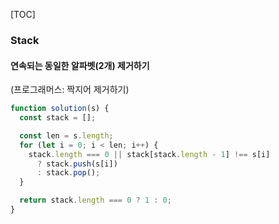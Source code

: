 [TOC]

### Stack

#### 연속되는 동일한 알파벳(2개) 제거하기

(프로그래머스: 짝지어 제거하기)

```js
function solution(s) {
  const stack = [];

  const len = s.length;
  for (let i = 0; i < len; i++) {
    stack.length === 0 || stack[stack.length - 1] !== s[i]
      ? stack.push(s[i])
      : stack.pop();
  }

  return stack.length === 0 ? 1 : 0;
}
```

